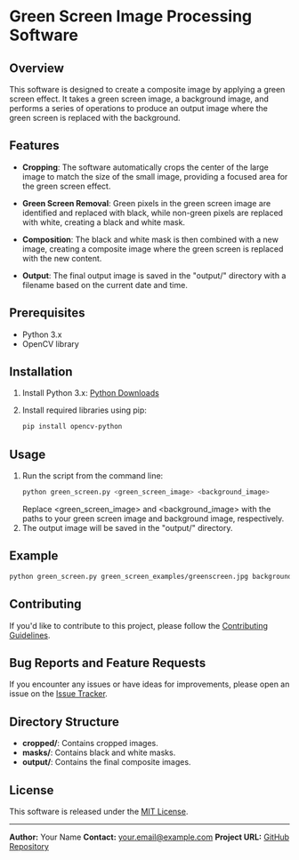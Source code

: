 # Green Screen Image Processing Software

## Overview

This software is designed to create a composite image by applying a green screen effect. It takes a green screen image, a background image, and performs a series of operations to produce an output image where the green screen is replaced with the background.

## Features

- **Cropping**: The software automatically crops the center of the large image to match the size of the small image, providing a focused area for the green screen effect.

- **Green Screen Removal**: Green pixels in the green screen image are identified and replaced with black, while non-green pixels are replaced with white, creating a black and white mask.

- **Composition**: The black and white mask is then combined with a new image, creating a composite image where the green screen is replaced with the new content.

- **Output**: The final output image is saved in the "output/" directory with a filename based on the current date and time.

## Prerequisites

- Python 3.x
- OpenCV library

## Installation
1. Install Python 3.x: [Python Downloads](https://www.python.org/downloads/)

2. Install required libraries using pip:
   ```bash
   pip install opencv-python
   ```
## Usage
1. Run the script from the command line:
   ```bash
   python green_screen.py <green_screen_image> <background_image>
   ```
   Replace <green_screen_image> and <background_image> with the paths to your green screen image and background image, respectively.
2. The output image will be saved in the "output/" directory.

## Example
   ```bash
   python green_screen.py green_screen_examples/greenscreen.jpg background_examples/wolfberg.jpg
   ```

## Contributing

If you'd like to contribute to this project, please follow the [Contributing Guidelines](CONTRIBUTING.md).

## Bug Reports and Feature Requests

If you encounter any issues or have ideas for improvements, please open an issue on the [Issue Tracker](https://github.com/your-username/your-repository/issues).

## Directory Structure

- **cropped/**: Contains cropped images.
- **masks/**: Contains black and white masks.
- **output/**: Contains the final composite images.

## License

This software is released under the [MIT License](LICENSE).

---

**Author:** Your Name
**Contact:** your.email@example.com
**Project URL:** [GitHub Repository](https://github.com/your-username/your-repository)

